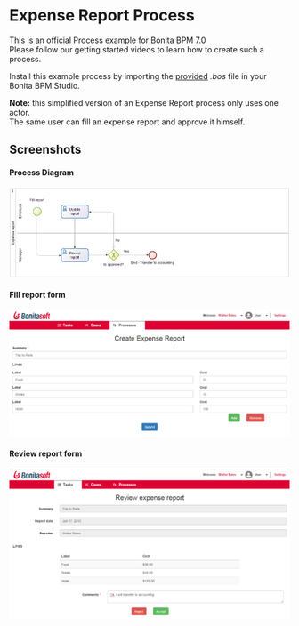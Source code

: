 # Expense Report Process
This is an official Process example for Bonita BPM 7.0<br/>
Please follow our getting started videos to learn how to create such a process.

Install this example process by importing the <a href="https://github.com/Bonitasoft-Community/expense-report-example/releases">provided</a> *.bos* file in your Bonita BPM Studio.

**Note:** this simplified version of an Expense Report process only uses one actor.<br/>
The same user can fill an expense report and approve it himself.

## Screenshots
#### Process Diagram
<img src="/screenshots/diagram.png?raw=true" alt="Process diagram"/>

#### Fill report form
<img src="/screenshots/fill-report-form.png?raw=true" alt="Fill report form"/>

#### Review report form
<img src="/screenshots/review-report-form.png?raw=true" alt="Review report form"/>
